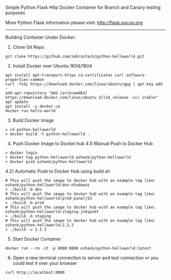 Simple Python Flask Http Docker Container for Branch and Canary testing purposes

More Python Flask information please visit: http://flask.pocoo.org

- - -

Building Container Under Docker:
1) Clone Git Repo
```
git clone https://github.com/zebrastack/python-helloworld.git
```

2) Install Docker over Ubuntu 1604/1804
```
apt install apt-transport-https ca-certificates curl software-properties-common
curl -fsSL https://download.docker.com/linux/ubuntu/gpg | apt-key add -
add-apt-repository "deb [arch=amd64] https://download.docker.com/linux/ubuntu $(lsb_release -sc) stable"
apt update
apt install -y docker-ce
docker run hello-world
```

3) Build Docker Image
```
> cd python-helloworld
> docker build -t python-helloworld .
```

4) Push Docker Image to Docker.hub
4.1) Manual Push to Docker Hub
```
> docker login
> docker tag python-helloworld ozhank/python-helloworld
> docker push ozhank/python-helloworld
```

4.2) Automatic Push to Docker Hub using build.sh
```
# This will push the image to docker hub with an example tag like: ozhank/python-helloworld:dev-n5sdeeai
> ./build -b dev
# This will push the image to docker hub with an example tag like: ozhank/python-helloworld:prod-punwlj53
> ./build -b prod
# This will push the image to docker hub with an example tag like: ozhank/python-helloworld:staging-jndipvbf
> ./build -b staging
# This will push the image to docker hub with an example tag like: ozhank/python-helloworld:2.3.3
> ./build -v 2.3.3
```

5) Start Docker Container
```
docker run --rm -it -p 8000:8000 ozhank/python-helloworld:latest
```

6) Open a new terminal connection to server and test connection or you could test it over your browser
```
curl http://localhost:8000
````
